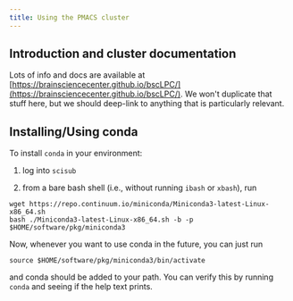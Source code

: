 ```yaml
---
title: Using the PMACS cluster 
---
```


## Introduction and cluster documentation

Lots of info and docs are available at [https://brainsciencecenter.github.io/bscLPC/](https://brainsciencecenter.github.io/bscLPC/). We won't duplicate that stuff here, but we should deep-link to anything that is particularly relevant.

## Installing/Using conda

To install `conda` in your environment:

1. log into `scisub`

2. from a bare bash shell (i.e., without running `ibash` or `xbash`), run
```
wget https://repo.continuum.io/miniconda/Miniconda3-latest-Linux-x86_64.sh	
bash ./Miniconda3-latest-Linux-x86_64.sh -b -p $HOME/software/pkg/miniconda3
```

Now, whenever you want to use conda in the future, you can just run
```
source $HOME/software/pkg/miniconda3/bin/activate 
```
and conda should be added to your path. You can verify this by running `conda` and seeing if the help text prints.


